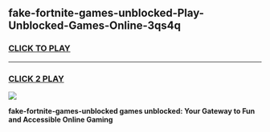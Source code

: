 
## fake-fortnite-games-unblocked-Play-Unblocked-Games-Online-3qs4q
<h3>
<a href="https://premium76.site?title=fake-fortnite-games-unblocked&ref=25A">CLICK TO PLAY</a></h3>
<hr>

<h3>
<a href="https://premium76.site?title=fake-fortnite-games-unblocked&ref=25A">CLICK 2 PLAY</a>
  
</h3>

<a href="https://premium76.site?title=fake-fortnite-games-unblocked&ref=25A"><img src="https://clearcache.store/games.png"></a>


**fake-fortnite-games-unblocked games unblocked: Your Gateway to Fun and Accessible Online Gaming**
